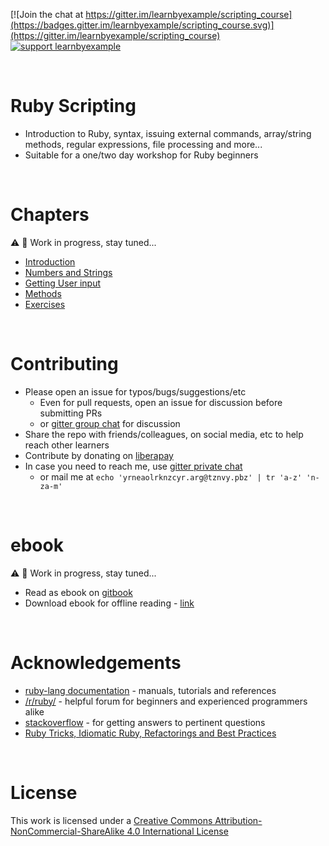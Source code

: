 [![Join the chat at https://gitter.im/learnbyexample/scripting_course](https://badges.gitter.im/learnbyexample/scripting_course.svg)](https://gitter.im/learnbyexample/scripting_course) [![support learnbyexample](https://liberapay.com/assets/widgets/donate.svg)](https://liberapay.com/learnbyexample/donate)

<br>

# <a name="ruby-scripting"></a>Ruby Scripting

* Introduction to Ruby, syntax, issuing external commands, array/string methods, regular expressions, file processing and more...
* Suitable for a one/two day workshop for Ruby beginners

<br>

# <a name="chapters"></a>Chapters

:warning: :construction: Work in progress, stay tuned...

* [Introduction](./chapters/Introduction.md)
* [Numbers and Strings](./chapters/Numbers_and_Strings.md)
* [Getting User input](./chapters/User_input.md)
* [Methods](./chapters/Methods.md)
* [Exercises](./chapters/Exercises.md)

<br>

# <a name="contributing"></a>Contributing

* Please open an issue for typos/bugs/suggestions/etc
    * Even for pull requests, open an issue for discussion before submitting PRs
    * or [gitter group chat](https://gitter.im/learnbyexample/scripting_course) for discussion
* Share the repo with friends/colleagues, on social media, etc to help reach other learners
* Contribute by donating on [liberapay](https://liberapay.com/learnbyexample/donate)
* In case you need to reach me, use [gitter private chat](https://gitter.im/learnbyexample)
    * or mail me at `echo 'yrneaolrknzcyr.arg@tznvy.pbz' | tr 'a-z' 'n-za-m'`

<br>

# <a name="ebook"></a>ebook

:warning: :construction: Work in progress, stay tuned...

* Read as ebook on [gitbook](https://learnbyexample.gitbooks.io/ruby-scripting/content/index.html)
* Download ebook for offline reading - [link](https://www.gitbook.com/book/learnbyexample/ruby-scripting/details)

<br>

# <a name="acknowledgements"></a>Acknowledgements

* [ruby-lang documentation](https://www.ruby-lang.org/en/documentation/) - manuals, tutorials and references
* [/r/ruby/](https://www.reddit.com/r/ruby/) - helpful forum for beginners and experienced programmers alike
* [stackoverflow](https://stackoverflow.com/tags/ruby) - for getting answers to pertinent questions
* [Ruby Tricks, Idiomatic Ruby, Refactorings and Best Practices](https://franzejr.github.io/best-ruby/index.html)

<br>

# <a name="license"></a>License

This work is licensed under a [Creative Commons Attribution-NonCommercial-ShareAlike 4.0 International License](https://creativecommons.org/licenses/by-nc-sa/4.0/)

